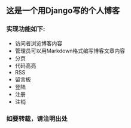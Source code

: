 ## 这是一个用Django写的个人博客
### 实现功能如下:
* 访问者浏览博客内容
* 管理员可以用Markdown格式编写博客文章内容
* 分页
* 代码高亮
* RSS
* 留言板
* 登陆
* 注册
* 注销
### 如要转载，请注明出处
